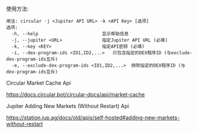 使用方法:

```console
用法: circular -j <Jupiter API URL> -k <API Key> [选项]
选项:
  -h, --help                        显示帮助信息
  -j, --jupiter <URL>               指定Jupiter API URL (必填)
  -k, --key <KEY>                   指定API密钥 (必填)
  -i, --dex-program-ids <ID1,ID2,...>   只包含指定的DEX程序ID (与exclude-dex-program-ids互斥)
  -e, --exclude-dex-program-ids <ID1,ID2,...>  排除指定的DEX程序ID (与dex-program-ids互斥)
```  
  


Circular Market Cache Api

https://docs.circular.bot/circular-docs/api/market-cache

Jupiter Adding New Markets (Without Restart) Api

https://station.jup.ag/docs/old/apis/self-hosted#adding-new-markets-without-restart
